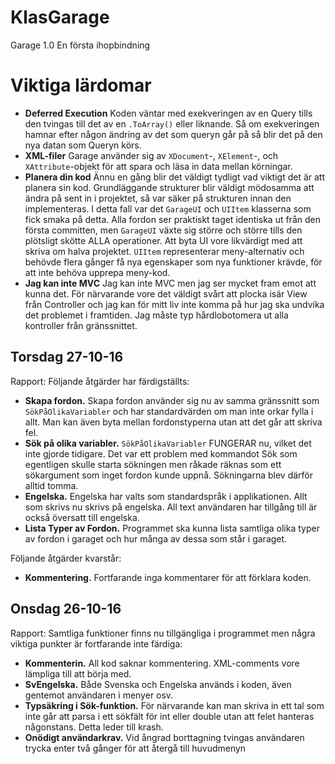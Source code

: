 # KlasGarage
Garage 1.0 En första ihopbindning

# Viktiga lärdomar
* **Deferred Execution** Koden väntar med exekveringen av en Query tills den tvingas till det av en `.ToArray()` eller liknande. Så om exekveringen hamnar efter någon ändring av det som queryn går på så blir det på den nya datan som Queryn körs.
* **XML-filer** Garage använder sig av `XDocument`-, `XElement`-, och `XAttribute`-objekt för att spara och läsa in data mellan körningar.
* **Planera din kod** Ännu en gång blir det väldigt tydligt vad viktigt det är att planera sin kod. Grundläggande strukturer blir väldigt mödosamma att ändra på sent in i projektet, så var säker på strukturen innan den implementeras. I detta fall var det `GarageUI` och `UIItem` klasserna som fick smaka på detta. Alla fordon ser praktiskt taget identiska ut från den första committen, men `GarageUI` växte sig större och större tills den plötsligt skötte ALLA operationer. Att byta UI vore likvärdigt med att skriva om halva projektet. `UIItem` representerar meny-alternativ och behövde flera gånger få nya egenskaper som nya funktioner krävde, för att inte behöva upprepa meny-kod.
* **Jag kan inte MVC** Jag kan inte MVC men jag ser mycket fram emot att kunna det. För närvarande vore det väldigt svårt att plocka isär View från Controller och jag kan för mitt liv inte komma på hur jag ska undvika det problemet i framtiden. Jag måste typ hårdlobotomera ut alla kontroller från gränssnittet.

## Torsdag 27-10-16
Rapport: Följande åtgärder har färdigställts:
* **Skapa fordon.** Skapa fordon använder sig nu av samma gränssnitt som `SökPåOlikaVariabler` och har standardvärden om man inte orkar fylla i allt. Man kan även byta mellan fordonstyperna utan att det går att skriva fel.
* **Sök på olika variabler.** `SökPåOlikaVariabler` FUNGERAR nu, vilket det inte gjorde tidigare. Det var ett problem med kommandot Sök som egentligen skulle starta sökningen men råkade räknas som ett sökargument som inget fordon kunde uppnå. Sökningarna blev därför alltid tomma.
* **Engelska.** Engelska har valts som standardspråk i applikationen. Allt som skrivs nu skrivs på engelska. All text användaren har tillgång till är också översatt till engelska.
* **Lista Typer av Fordon.** Programmet ska kunna lista samtliga olika typer av fordon i garaget och hur många av dessa som står i garaget.

Följande åtgärder kvarstår:

* **Kommentering.** Fortfarande inga kommentarer för att förklara koden.


## Onsdag 26-10-16
Rapport: Samtliga funktioner finns nu tillgängliga i programmet men några viktiga punkter är fortfarande inte färdiga:
* **Kommenterin.** All kod saknar kommentering. XML-comments vore lämpliga till att börja med.
* **SvEngelska.** Både Svenska och Engelska används i koden, även gentemot användaren i menyer osv.
* **Typsäkring i Sök-funktion.** För närvarande kan man skriva in ett tal som inte går att parsa i ett sökfält för int eller double utan att felet hanteras någonstans. Detta leder till krash.
* **Onödigt användarkrav.** Vid ångrad borttagning tvingas användaren trycka enter två gånger för att återgå till huvudmenyn
